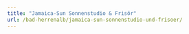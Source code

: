 ```yaml
---
title: "Jamaica-Sun Sonnenstudio & Frisör"
url: /bad-herrenalb/jamaica-sun-sonnenstudio-und-frisoer/
---
```

